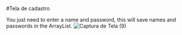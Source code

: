 
#Tela de cadastro

You just need to enter a name and password, this will save names and passwords in the ArrayList.
![Captura de Tela (9)](https://github.com/EduardoBorges0/loan_Simulador/assets/113848266/b940d5e0-1416-4f53-8f1d-a60ece770e7d)
